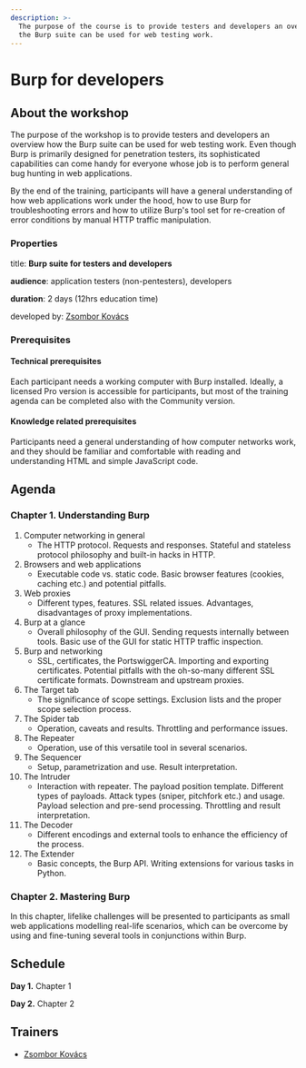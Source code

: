 ```yaml
---
description: >-
  The purpose of the course is to provide testers and developers an overview how
  the Burp suite can be used for web testing work.
---
```


# Burp for developers

## About the workshop

The purpose of the workshop is to provide testers and developers an overview how the Burp suite can be used for web testing work. Even though Burp is primarily designed for penetration testers, its sophisticated capabilities can come handy for everyone whose job is to perform general bug hunting in web applications.

By the end of the training, participants will have a general understanding of how web applications work under the hood, how to use Burp for troubleshooting errors and how to utilize Burp's tool set for re-creation of error conditions by manual HTTP traffic manipulation.

### Properties

title: **Burp suite for testers and developers**

**audience**: application testers \(non-pentesters\), developers

**duration**: 2 days \(12hrs education time\)

developed by: [Zsombor Kovács](../trainers/zsombor-kovacs.md)

### Prerequisites

#### Technical prerequisites

Each participant needs a working computer with Burp installed. Ideally, a licensed Pro version is accessible for participants, but most of the training agenda can be completed also with the Community version.

#### Knowledge related prerequisites

Participants need a general understanding of how computer networks work, and they should be familiar and comfortable with reading and understanding HTML and simple JavaScript code.

## Agenda

### Chapter 1. Understanding Burp

1. Computer networking in general 
   * The HTTP protocol. Requests and responses. Stateful and stateless protocol philosophy and built-in hacks in HTTP.
2. Browsers and web applications 
   * Executable code vs. static code. Basic browser features \(cookies, caching etc.\) and potential pitfalls.
3. Web proxies
   * Different types, features. SSL related issues. Advantages, disadvantages of proxy implementations.
4. Burp at a glance
   * Overall philosophy of the GUI. Sending requests internally between tools. Basic use of the GUI for static HTTP traffic inspection.
5. Burp and networking 
   * SSL, certificates, the PortswiggerCA. Importing and exporting certificates. Potential pitfalls with the oh-so-many different SSL certificate formats. Downstream and upstream proxies.
6. The Target tab 
   * The significance of scope settings. Exclusion lists and the proper scope selection process.
7. The Spider tab 
   * Operation, caveats and results. Throttling and performance issues.
8. The Repeater
   * Operation, use of this versatile tool in several scenarios.
9. The Sequencer 
   * Setup, parametrization and use. Result interpretation.
10. The Intruder 
    * Interaction with repeater. The payload position template. Different types of payloads. Attack types \(sniper, pitchfork etc.\) and usage. Payload selection and pre-send processing. Throttling and result interpretation.
11. The Decoder 
    * Different encodings and external tools to enhance the efficiency of the process.
12. The Extender
    * Basic concepts, the Burp API. Writing extensions for various tasks in Python.

### Chapter 2. Mastering Burp

In this chapter, lifelike challenges will be presented to participants as small web applications modelling real-life scenarios, which can be overcome by using and fine-tuning several tools in conjunctions within Burp.

## Schedule

**Day 1.** Chapter 1

**Day 2.** Chapter 2

## Trainers

* [Zsombor Kovács](../trainers/zsombor-kovacs.md)

